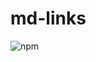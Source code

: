 
# md-links 

![npm](https://user-images.githubusercontent.com/39087395/47368566-43864680-d6b8-11e8-9b8d-fe435875c6cf.png)




